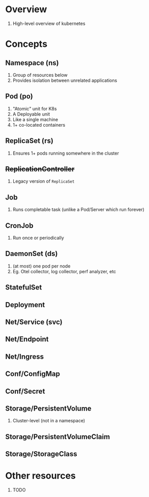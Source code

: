 # Overview
1. High-level overview of kubernetes

# Concepts

## Namespace (ns)
1. Group of resources below
1. Provides isolation between unrelated applications


## Pod (po)
1. "Atomic" unit for K8s
1. A Deployable unit
1. Like a single machine
1. 1+ co-located containers


## ReplicaSet (rs)
1. Ensures 1+ pods running somewhere in the cluster


## ~~ReplicationController~~
1. Legacy version of `ReplicaSet`


## Job
1. Runs completable task (unlike a Pod/Server which run forever)


## CronJob
1. Run once or periodically

## DaemonSet (ds)
1. (at most) one pod per node
1. Eg. Otel collector, log collector, perf analyzer, etc


## StatefulSet


## Deployment


## Net/Service (svc)


## Net/Endpoint

## Net/Ingress

## Conf/ConfigMap

## Conf/Secret

## Storage/PersistentVolume
1. Cluster-level (not in a namespace)

## Storage/PersistentVolumeClaim

## Storage/StorageClass

#


# Other resources
1. TODO

